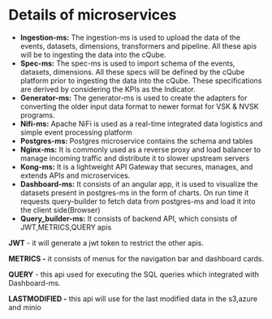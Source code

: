 # Details of microservices

* **Ingestion-ms:** The ingestion-ms is used to upload the data of the events, datasets, dimensions, transformers and pipeline. All these apis will be to ingesting the data into the cQube.
* **Spec-ms:** The spec-ms is used to import schema of the events, datasets, dimensions. All these specs will be defined by the cQube platform prior to ingesting the data into the cQube. These specifications are derived by considering the KPIs as the Indicator.
* **Generator-ms:** The generator-ms is used to create the adapters for converting the older input data format to newer format for VSK & NVSK programs.
* **Nifi-ms:** Apache NiFi is used as a real-time integrated data logistics and simple event processing platform
* **Postgres-ms:** Postgres microservice contains the schema and tables
* **Nginx-ms:** It is commonly used as a reverse proxy and load balancer to manage incoming traffic and distribute it to slower upstream servers
* **Kong-ms:** It is a lightweight API Gateway that secures, manages, and extends APIs and microservices.
* **Dashboard-ms:** It consists of an angular app, it is used to visualize the datasets present in postgres-ms in the form of charts. On run time it requests query-builder to fetch data from postgres-ms and load it into the client side(Browser)
* **Query\_builder-ms:** It consists of backend API, which consists of JWT,METRICS,QUERY apis

**JWT** - it will generate a jwt token to restrict the other apis.

**METRICS -** it consists of menus for the navigation bar and dashboard cards.

**QUERY** - this api used for executing the SQL queries which integrated with Dashboard-ms.

**LASTMODIFIED -** this api will use for the last modified data in the s3,azure and minio
